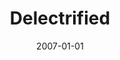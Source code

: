 ---
type: misc
title: Delectrified
artist: Marlies
date: 2007-01-01
label: CNR
catalog: 123-456-789
img: /media/collaborations/delectrified.jpg
discs:
  - tracks:
    - title: Can't Take No More
      subtitle: Piano Version
    - title: Hole In My Heart
      subtitle: Piano Version
    - title: Lost The Way
      subtitle: Piano Version
    - title: Don't Fool With Me
      subtitle: Piano Version
    - title: When Loving You Is Wrong
      subtitle: Piano Version
    - title: Can't Take No More
      subtitle: Guitar Version
    - title: Hole In My Heart
      subtitle: Guitar Version
    - title: Lost The Way
      subtitle: Guitar Version
credits:
  - key: Artwork
    value: Robby Valentine
---